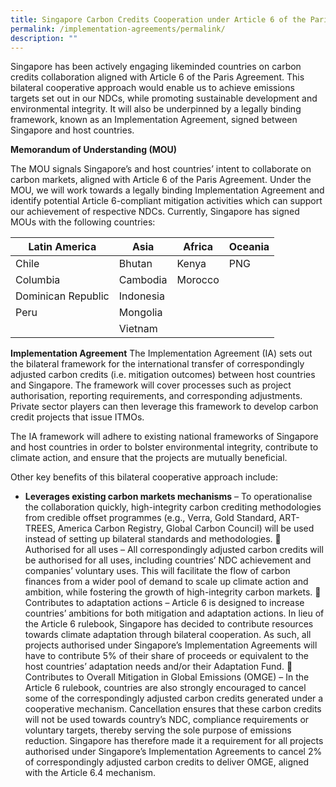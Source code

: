 ```yaml
---
title: Singapore Carbon Credits Cooperation under Article 6 of the Paris Agreement
permalink: /implementation-agreements/permalink/
description: ""
---
```

Singapore has been actively engaging likeminded countries on carbon credits collaboration
aligned with Article 6 of the Paris Agreement. This bilateral cooperative approach would
enable us to achieve emissions targets set out in our NDCs, while promoting sustainable
development and environmental integrity. It will also be underpinned by a legally binding
framework, known as an Implementation Agreement, signed between Singapore and host
countries.

**Memorandum of Understanding (MOU)**

The MOU signals Singapore’s and host countries’ intent to collaborate on carbon markets,
aligned with Article 6 of the Paris Agreement. Under the MOU, we will work towards a legally
binding Implementation Agreement and identify potential Article 6-compliant mitigation
activities which can support our achievement of respective NDCs.
Currently, Singapore has signed MOUs with the following countries:


| Latin America | Asia | Africa | Oceania |
| -------- | -------- | -------- |  -------- | 
| Chile | Bhutan | Kenya | PNG |
| Columbia | Cambodia | Morocco| |
| Dominican Republic | Indonesia | | |
| Peru | Mongolia | | |
| | Vietnam | |

**Implementation Agreement**
The Implementation Agreement (IA) sets out the bilateral framework for the international
transfer of correspondingly adjusted carbon credits (i.e. mitigation outcomes) between host
countries and Singapore. The framework will cover processes such as project authorisation,
reporting requirements, and corresponding adjustments. Private sector players can then
leverage this framework to develop carbon credit projects that issue ITMOs.

The IA framework will adhere to existing national frameworks of Singapore and host countries
in order to bolster environmental integrity, contribute to climate action, and ensure that the
projects are mutually beneficial.

Other key benefits of this bilateral cooperative approach include:

* **Leverages existing carbon markets mechanisms** – To operationalise the collaboration
quickly, high-integrity carbon crediting methodologies from credible offset
programmes (e.g., Verra, Gold Standard, ART-TREES, America Carbon Registry, Global
Carbon Council) will be used instead of setting up bilateral standards and
methodologies.
 Authorised for all uses – All correspondingly adjusted carbon credits will be authorised
for all uses, including countries’ NDC achievement and companies’ voluntary uses. This
will facilitate the flow of carbon finances from a wider pool of demand to scale up
climate action and ambition, while fostering the growth of high-integrity carbon
markets.
 Contributes to adaptation actions – Article 6 is designed to increase countries’
ambitions for both mitigation and adaptation actions. In lieu of the Article 6 rulebook,
Singapore has decided to contribute resources towards climate adaptation through
bilateral cooperation. As such, all projects authorised under Singapore’s
Implementation Agreements will have to contribute 5% of their share of proceeds or
equivalent to the host countries’ adaptation needs and/or their Adaptation Fund.
 Contributes to Overall Mitigation in Global Emissions (OMGE) – In the Article 6
rulebook, countries are also strongly encouraged to cancel some of the
correspondingly adjusted carbon credits generated under a cooperative mechanism.
Cancellation ensures that these carbon credits will not be used towards country’s NDC,
compliance requirements or voluntary targets, thereby serving the sole purpose of
emissions reduction. Singapore has therefore made it a requirement for all projects
authorised under Singapore’s Implementation Agreements to cancel 2% of
correspondingly adjusted carbon credits to deliver OMGE, aligned with the Article 6.4
mechanism.
